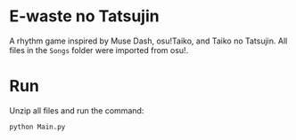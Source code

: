 # E-waste no Tatsujin
A rhythm game inspired by Muse Dash, osu!Taiko, and Taiko no Tatsujin. All files in the `Songs` folder were imported from osu!.

# Run
Unzip all files and run the command:
```
python Main.py
```
